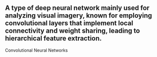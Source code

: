A type of deep neural network mainly used for analyzing visual imagery, known for employing convolutional layers that implement local connectivity and weight sharing, leading to hierarchical feature extraction.
---
Convolutional Neural Networks
